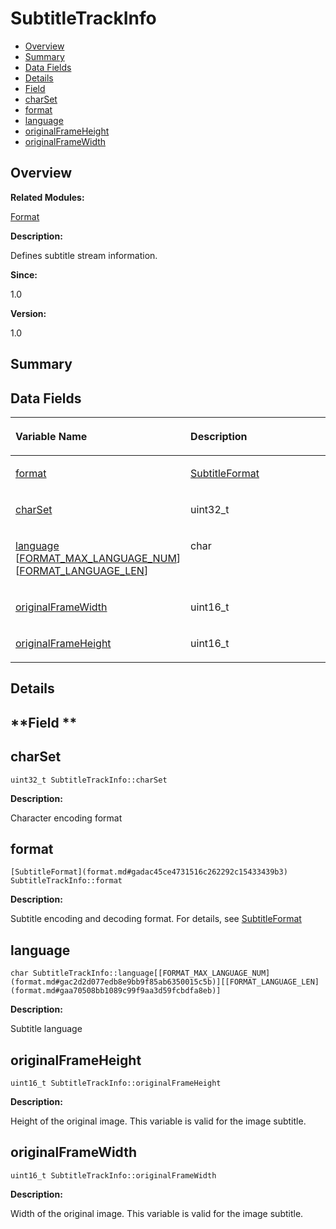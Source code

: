 # SubtitleTrackInfo<a name="EN-US_TOPIC_0000001055678132"></a>

-   [Overview](#section860295795165636)
-   [Summary](#section1449578668165636)
-   [Data Fields](#pub-attribs)
-   [Details](#section107940712165636)
-   [Field](#section1828222786165636)
-   [charSet](#a71f5455adc1defa10b4f292dede95f58)
-   [format](#a8f0db970e60f19d5deb18fbbdbc7ea28)
-   [language](#abb57b361b445696d272cf8bb54cb12d0)
-   [originalFrameHeight](#a70c3d91bb8b6d8e79a22fe0206130a2f)
-   [originalFrameWidth](#a7d5cefc1e9f402657c2f9c2950688472)

## **Overview**<a name="section860295795165636"></a>

**Related Modules:**

[Format](format.md)

**Description:**

Defines subtitle stream information. 

**Since:**

1.0

**Version:**

1.0

## **Summary**<a name="section1449578668165636"></a>

## Data Fields<a name="pub-attribs"></a>

<a name="table595094308165636"></a>
<table><thead align="left"><tr id="row1595881816165636"><th class="cellrowborder" valign="top" width="50%" id="mcps1.1.3.1.1"><p id="p834095310165636"><a name="p834095310165636"></a><a name="p834095310165636"></a>Variable Name</p>
</th>
<th class="cellrowborder" valign="top" width="50%" id="mcps1.1.3.1.2"><p id="p1069788195165636"><a name="p1069788195165636"></a><a name="p1069788195165636"></a>Description</p>
</th>
</tr>
</thead>
<tbody><tr id="row196668182165636"><td class="cellrowborder" valign="top" width="50%" headers="mcps1.1.3.1.1 "><p id="p1450171382165636"><a name="p1450171382165636"></a><a name="p1450171382165636"></a><a href="subtitletrackinfo.md#a8f0db970e60f19d5deb18fbbdbc7ea28">format</a></p>
</td>
<td class="cellrowborder" valign="top" width="50%" headers="mcps1.1.3.1.2 "><p id="p1523667424165636"><a name="p1523667424165636"></a><a name="p1523667424165636"></a><a href="format.md#gadac45ce4731516c262292c15433439b3">SubtitleFormat</a> </p>
</td>
</tr>
<tr id="row495363172165636"><td class="cellrowborder" valign="top" width="50%" headers="mcps1.1.3.1.1 "><p id="p1196671282165636"><a name="p1196671282165636"></a><a name="p1196671282165636"></a><a href="subtitletrackinfo.md#a71f5455adc1defa10b4f292dede95f58">charSet</a></p>
</td>
<td class="cellrowborder" valign="top" width="50%" headers="mcps1.1.3.1.2 "><p id="p361901637165636"><a name="p361901637165636"></a><a name="p361901637165636"></a>uint32_t </p>
</td>
</tr>
<tr id="row1411285524165636"><td class="cellrowborder" valign="top" width="50%" headers="mcps1.1.3.1.1 "><p id="p365659353165636"><a name="p365659353165636"></a><a name="p365659353165636"></a><a href="subtitletrackinfo.md#abb57b361b445696d272cf8bb54cb12d0">language</a> [<a href="format.md#gac2d2d077edb8e9bb9f85ab6350015c5b">FORMAT_MAX_LANGUAGE_NUM</a>][<a href="format.md#gaa70508bb1089c99f9aa3d59fcbdfa8eb">FORMAT_LANGUAGE_LEN</a>]</p>
</td>
<td class="cellrowborder" valign="top" width="50%" headers="mcps1.1.3.1.2 "><p id="p1359810914165636"><a name="p1359810914165636"></a><a name="p1359810914165636"></a>char </p>
</td>
</tr>
<tr id="row1335737493165636"><td class="cellrowborder" valign="top" width="50%" headers="mcps1.1.3.1.1 "><p id="p254535958165636"><a name="p254535958165636"></a><a name="p254535958165636"></a><a href="subtitletrackinfo.md#a7d5cefc1e9f402657c2f9c2950688472">originalFrameWidth</a></p>
</td>
<td class="cellrowborder" valign="top" width="50%" headers="mcps1.1.3.1.2 "><p id="p638529911165636"><a name="p638529911165636"></a><a name="p638529911165636"></a>uint16_t </p>
</td>
</tr>
<tr id="row1602257229165636"><td class="cellrowborder" valign="top" width="50%" headers="mcps1.1.3.1.1 "><p id="p383676513165636"><a name="p383676513165636"></a><a name="p383676513165636"></a><a href="subtitletrackinfo.md#a70c3d91bb8b6d8e79a22fe0206130a2f">originalFrameHeight</a></p>
</td>
<td class="cellrowborder" valign="top" width="50%" headers="mcps1.1.3.1.2 "><p id="p1459178614165636"><a name="p1459178614165636"></a><a name="p1459178614165636"></a>uint16_t </p>
</td>
</tr>
</tbody>
</table>

## **Details**<a name="section107940712165636"></a>

## **Field **<a name="section1828222786165636"></a>

## charSet<a name="a71f5455adc1defa10b4f292dede95f58"></a>

```
uint32_t SubtitleTrackInfo::charSet
```

 **Description:**

Character encoding format 

## format<a name="a8f0db970e60f19d5deb18fbbdbc7ea28"></a>

```
[SubtitleFormat](format.md#gadac45ce4731516c262292c15433439b3) SubtitleTrackInfo::format
```

 **Description:**

Subtitle encoding and decoding format. For details, see  [SubtitleFormat](format.md#gadac45ce4731516c262292c15433439b3) 

## language<a name="abb57b361b445696d272cf8bb54cb12d0"></a>

```
char SubtitleTrackInfo::language[[FORMAT_MAX_LANGUAGE_NUM](format.md#gac2d2d077edb8e9bb9f85ab6350015c5b)][[FORMAT_LANGUAGE_LEN](format.md#gaa70508bb1089c99f9aa3d59fcbdfa8eb)]
```

 **Description:**

Subtitle language 

## originalFrameHeight<a name="a70c3d91bb8b6d8e79a22fe0206130a2f"></a>

```
uint16_t SubtitleTrackInfo::originalFrameHeight
```

 **Description:**

Height of the original image. This variable is valid for the image subtitle. 

## originalFrameWidth<a name="a7d5cefc1e9f402657c2f9c2950688472"></a>

```
uint16_t SubtitleTrackInfo::originalFrameWidth
```

 **Description:**

Width of the original image. This variable is valid for the image subtitle. 

